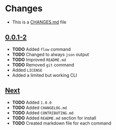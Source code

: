 # Changes
- This is a [CHANGES.md](https://go.s3d.club/changes/) file

## [0.0.1-2](https://go.s3d.club/s3d-cli/work/0.0.1)
- **TODO** Added `flow` command
- **TODO** Changed to always `json` output
- **TODO** Improved `README.md`
- **TODO** Removed `git` command
- Added `LICENSE` 
- Added a limited but working CLI

## [Next](https://go.s3d.club/s3d-cli/next)
- **TODO** Added `1.0.0`
- **TODO** Added `CHANGELOG.md` 
- **TODO** Added `CONTRIBUTING.md`
- **TODO** Added `README.md` section for install
- **TODO** Created markdown file for each command
